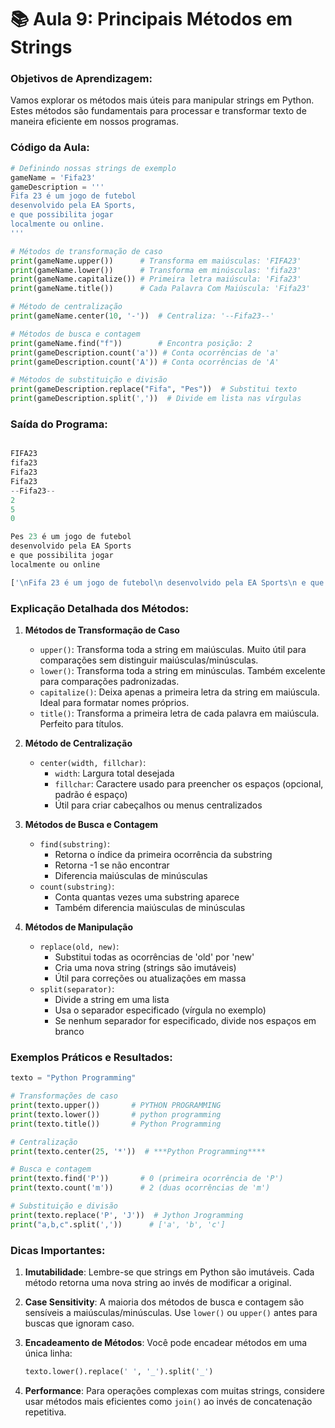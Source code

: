 # 📚 Aula 9: Principais Métodos em Strings

### Objetivos de Aprendizagem:

Vamos explorar os métodos mais úteis para manipular strings em Python. Estes métodos são fundamentais para processar e transformar texto de maneira eficiente em nossos programas.

### Código da Aula:

```python
# Definindo nossas strings de exemplo
gameName = 'Fifa23'
gameDescription = '''
Fifa 23 é um jogo de futebol
desenvolvido pela EA Sports,
e que possibilita jogar
localmente ou online.
'''

# Métodos de transformação de caso
print(gameName.upper())      # Transforma em maiúsculas: 'FIFA23'
print(gameName.lower())      # Transforma em minúsculas: 'fifa23'
print(gameName.capitalize()) # Primeira letra maiúscula: 'Fifa23'
print(gameName.title())      # Cada Palavra Com Maiúscula: 'Fifa23'

# Método de centralização
print(gameName.center(10, '-'))  # Centraliza: '--Fifa23--'

# Métodos de busca e contagem
print(gameName.find("f"))        # Encontra posição: 2
print(gameDescription.count('a')) # Conta ocorrências de 'a'
print(gameDescription.count('A')) # Conta ocorrências de 'A'

# Métodos de substituição e divisão
print(gameDescription.replace("Fifa", "Pes"))  # Substitui texto
print(gameDescription.split(','))  # Divide em lista nas vírgulas
```

### Saída do Programa:

```python

FIFA23
fifa23
Fifa23
Fifa23
--Fifa23--
2
5
0

Pes 23 é um jogo de futebol
desenvolvido pela EA Sports
e que possibilita jogar
localmente ou online

['\nFifa 23 é um jogo de futebol\n desenvolvido pela EA Sports\n e que possibilita jogar\n localmente ou online\n']
```

### Explicação Detalhada dos Métodos:

1. **Métodos de Transformação de Caso**

   - `upper()`: Transforma toda a string em maiúsculas. Muito útil para comparações sem distinguir maiúsculas/minúsculas.
   - `lower()`: Transforma toda a string em minúsculas. Também excelente para comparações padronizadas.
   - `capitalize()`: Deixa apenas a primeira letra da string em maiúscula. Ideal para formatar nomes próprios.
   - `title()`: Transforma a primeira letra de cada palavra em maiúscula. Perfeito para títulos.

2. **Método de Centralização**

   - `center(width, fillchar)`:
     - `width`: Largura total desejada
     - `fillchar`: Caractere usado para preencher os espaços (opcional, padrão é espaço)
     - Útil para criar cabeçalhos ou menus centralizados

3. **Métodos de Busca e Contagem**

   - `find(substring)`:
     - Retorna o índice da primeira ocorrência da substring
     - Retorna -1 se não encontrar
     - Diferencia maiúsculas de minúsculas
   - `count(substring)`:
     - Conta quantas vezes uma substring aparece
     - Também diferencia maiúsculas de minúsculas

4. **Métodos de Manipulação**
   - `replace(old, new)`:
     - Substitui todas as ocorrências de 'old' por 'new'
     - Cria uma nova string (strings são imutáveis)
     - Útil para correções ou atualizações em massa
   - `split(separator)`:
     - Divide a string em uma lista
     - Usa o separador especificado (vírgula no exemplo)
     - Se nenhum separador for especificado, divide nos espaços em branco

### Exemplos Práticos e Resultados:

```python
texto = "Python Programming"

# Transformações de caso
print(texto.upper())       # PYTHON PROGRAMMING
print(texto.lower())       # python programming
print(texto.title())       # Python Programming

# Centralização
print(texto.center(25, '*'))  # ***Python Programming****

# Busca e contagem
print(texto.find('P'))       # 0 (primeira ocorrência de 'P')
print(texto.count('m'))      # 2 (duas ocorrências de 'm')

# Substituição e divisão
print(texto.replace('P', 'J'))  # Jython Jrogramming
print("a,b,c".split(','))      # ['a', 'b', 'c']
```

### Dicas Importantes:

1. **Imutabilidade**: Lembre-se que strings em Python são imutáveis. Cada método retorna uma nova string ao invés de modificar a original.

2. **Case Sensitivity**: A maioria dos métodos de busca e contagem são sensíveis a maiúsculas/minúsculas. Use `lower()` ou `upper()` antes para buscas que ignoram caso.

3. **Encadeamento de Métodos**: Você pode encadear métodos em uma única linha:

   ```python
   texto.lower().replace(' ', '_').split('_')
   ```

4. **Performance**: Para operações complexas com muitas strings, considere usar métodos mais eficientes como `join()` ao invés de concatenação repetitiva.
